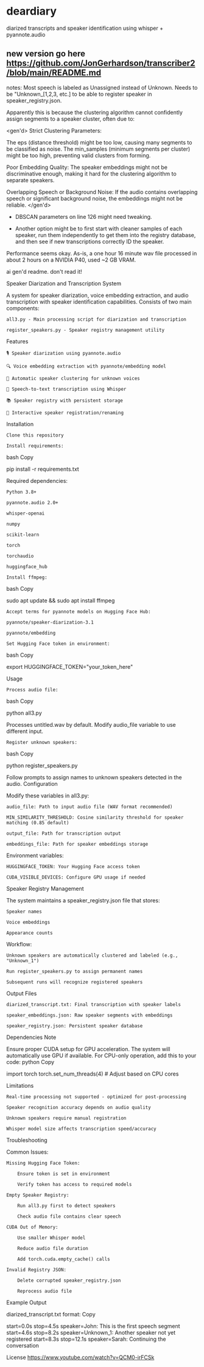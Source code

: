 # deardiary
diarized transcripts and speaker identification using whisper + pyannote.audio 

## new version go here https://github.com/JonGerhardson/transcriber2/blob/main/README.md





notes:
Most speech is labeled as Unassigned instead of Unknown. Needs to be "Unknown_[1,2,3, etc.] to be able to register speaker in speaker_registry.json. 

Apparently this is because  the clustering algorithm cannot confidently assign segments to a speaker cluster, often due to:

   <gen'd> Strict Clustering Parameters:

The eps (distance threshold) might be too low, causing many segments to be classified as noise.  The min_samples (minimum segments per cluster) might be too high, preventing valid clusters from forming.

Poor Embedding Quality:
 The speaker embeddings might not be discriminative enough, making it hard for the clustering algorithm to separate speakers.

Overlapping Speech or Background Noise:
  If the audio contains overlapping speech or significant background noise, the embeddings might not be reliable. </gen'd>

- DBSCAN parameters on line 126 might need tweaking. 

- Another option might be to first start with cleaner samples of each speaker, run them independently to get them into the registry database, and then see if new transcriptions correctly ID the speaker. 

Performance seems okay. As-is, a one hour 16 minute wav file processed in about 2 hours on a NVIDIA P40, used ~2 GB VRAM. 

ai gen'd readme. don't read it!

Speaker Diarization and Transcription System

A system for speaker diarization, voice embedding extraction, and audio transcription with speaker identification capabilities. Consists of two main components:

    all3.py - Main processing script for diarization and transcription

    register_speakers.py - Speaker registry management utility

Features

    🎙️ Speaker diarization using pyannote.audio

    🔍 Voice embedding extraction with pyannote/embedding model

    🤖 Automatic speaker clustering for unknown voices

    📝 Speech-to-text transcription using Whisper

    📚 Speaker registry with persistent storage

    👥 Interactive speaker registration/renaming

Installation

    Clone this repository

    Install requirements:

bash
Copy

pip install -r requirements.txt

Required dependencies:

    Python 3.8+

    pyannote.audio 2.0+

    whisper-openai

    numpy

    scikit-learn

    torch

    torchaudio

    huggingface_hub

    Install ffmpeg:

bash
Copy

sudo apt update && sudo apt install ffmpeg

    Accept terms for pyannote models on Hugging Face Hub:

    pyannote/speaker-diarization-3.1

    pyannote/embedding

    Set Hugging Face token in environment:

bash
Copy

export HUGGINGFACE_TOKEN="your_token_here"

Usage

    Process audio file:

bash
Copy

python all3.py

Processes untitled.wav by default. Modify audio_file variable to use different input.

    Register unknown speakers:

bash
Copy

python register_speakers.py

Follow prompts to assign names to unknown speakers detected in the audio.
Configuration

Modify these variables in all3.py:

    audio_file: Path to input audio file (WAV format recommended)

    MIN_SIMILARITY_THRESHOLD: Cosine similarity threshold for speaker matching (0.85 default)

    output_file: Path for transcription output

    embeddings_file: Path for speaker embeddings storage

Environment variables:

    HUGGINGFACE_TOKEN: Your Hugging Face access token

    CUDA_VISIBLE_DEVICES: Configure GPU usage if needed

Speaker Registry Management

The system maintains a speaker_registry.json file that stores:

    Speaker names

    Voice embeddings

    Appearance counts

Workflow:

    Unknown speakers are automatically clustered and labeled (e.g., "Unknown_1")

    Run register_speakers.py to assign permanent names

    Subsequent runs will recognize registered speakers

Output Files

    diarized_transcript.txt: Final transcription with speaker labels

    speaker_embeddings.json: Raw speaker segments with embeddings

    speaker_registry.json: Persistent speaker database

Dependencies Note

Ensure proper CUDA setup for GPU acceleration. The system will automatically use GPU if available. For CPU-only operation, add this to your code:
python
Copy

import torch
torch.set_num_threads(4)  # Adjust based on CPU cores

Limitations

    Real-time processing not supported - optimized for post-processing

    Speaker recognition accuracy depends on audio quality

    Unknown speakers require manual registration

    Whisper model size affects transcription speed/accuracy

Troubleshooting

Common Issues:

    Missing Hugging Face Token:

        Ensure token is set in environment

        Verify token has access to required models

    Empty Speaker Registry:

        Run all3.py first to detect speakers

        Check audio file contains clear speech

    CUDA Out of Memory:

        Use smaller Whisper model

        Reduce audio file duration

        Add torch.cuda.empty_cache() calls

    Invalid Registry JSON:

        Delete corrupted speaker_registry.json

        Reprocess audio file

Example Output

diarized_transcript.txt format:
Copy

start=0.0s stop=4.5s speaker=John: This is the first speech segment
start=4.6s stop=8.2s speaker=Unknown_1: Another speaker not yet registered
start=8.3s stop=12.1s speaker=Sarah: Continuing the conversation

License
https://www.youtube.com/watch?v=QCM0-irFCSk
